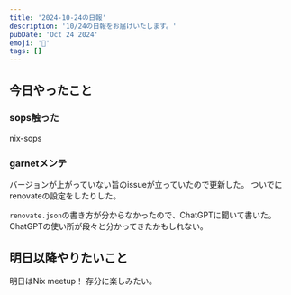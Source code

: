 ```yaml
---
title: '2024-10-24の日報'
description: '10/24の日報をお届けいたします。'
pubDate: 'Oct 24 2024'
emoji: '🦊'
tags: []
---
```


## 今日やったこと

### sops触った

nix-sops

### garnetメンテ

バージョンが上がっていない旨のissueが立っていたので更新した。
ついでにrenovateの設定をしたりした。

`renovate.json`の書き方が分からなかったので、ChatGPTに聞いて書いた。ChatGPTの使い所が段々と分かってきたかもしれない。

## 明日以降やりたいこと

明日はNix meetup！
存分に楽しみたい。
